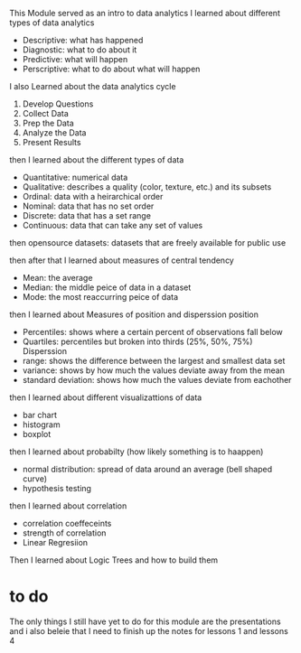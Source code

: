 This Module served as an intro to data analytics
I learned about different types of data analytics
- Descriptive: what has happened
- Diagnostic: what to do about it 
- Predictive: what will happen
- Perscriptive: what to do about what will happen

I also Learned about the data analytics cycle
1. Develop Questions
2. Collect Data
3. Prep the Data
4. Analyze the Data 
5. Present Results

then I learned about the different types of data
- Quantitative: numerical data
- Qualitative: describes a quality (color, texture, etc.)
and its subsets
- Ordinal: data with a heirarchical order
- Nominal: data that has no set order 
- Discrete: data  that has a set range
- Continuous: data that can take any set of values

then opensource datasets: datasets that are freely available for public use

then after that I learned about measures of central tendency
- Mean: the average
- Median: the middle peice of data in a dataset
- Mode: the most reaccurring peice of data

then I learned about Measures of position and disperssion
position
- Percentiles: shows where a certain percent of observations fall below
- Quartiles: percentiles but broken into thirds (25%, 50%, 75%)
Disperssion
- range: shows the difference between the largest and smallest data set
- variance: shows by how much the values deviate away from the mean
- standard deviation: shows how much the values deviate from eachother


then I learned about different visualizattions of data
- bar chart
- histogram 
- boxplot


then I learned about probabilty (how likely something is to haappen)
- normal distribution: spread of data around an average (bell shaped curve)
- hypothesis testing


then I learned about correlation
- correlation coeffeceints
- strength of correlation
- Linear Regresiion


Then I learned about Logic Trees and how to build them 

# to do
The only things I still have yet to do for this module are the presentations and i also beleie that I need to finish up the notes for lessons 1 and lessons 4
